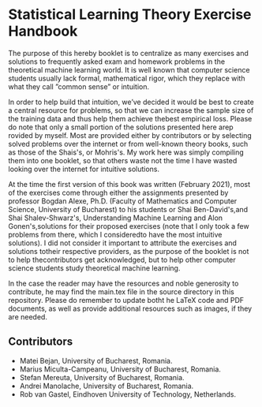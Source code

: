 # Statistical Learning Theory Exercise Handbook

The purpose of this hereby booklet is to centralize as many exercises and solutions  to  frequently  asked  exam  and  homework  problems  in  the  theoretical machine learning world.  It is well known that computer science students usually  lack  formal,  mathematical  rigor,  which  they  replace  with  what  they  call ”common sense” or intuition.  

In order to help build that intuition, we’ve decided it would be best to create a central resource for problems, so that we can increase  the  sample  size  of  the  training  data  and  thus  help  them  achieve  thebest empirical loss. Please do note that only a small portion of the solutions presented here arep rovided by myself.  Most are provided either by contributors or by selecting solved  problems  over  the  internet  or  from  well-known  theory  books,  such  as those of the Shais's, or Mohris's.  My work here was simply compiling them into one booklet, so that others waste not the time I have wasted looking over the internet for intuitive solutions.

At the time the first version of this book was written (February 2021), most of the exercises come through either the assignments presented by professor Bogdan Alexe, Ph.D. (Faculty of Mathematics and Computer Science, University of Bucharest) to his students or Shai Ben-David's,and Shai Shalev-Shwarz's, Understanding  Machine  Learning and  Alon Gonen's,solutions  for  their  proposed exercises (note that I only took a few problems from there, which I consideredto have the most intuitive solutions). I did not consider it important to attribute the exercises and solutions totheir  respective  providers,  as  the  purpose  of  the  booklet  is  not  to  help  thecontributors  get  acknowledged,  but  to  help  other  computer  science  students study theoretical machine learning. 

In the case the reader may have the resources and noble generosity to contribute, he may find the main.tex file in the source directory in this repository. Please do remember to update botht he LaTeX code and PDF documents, as well as provide additional resources such as images, if they are needed.

## Contributors

* Matei Bejan, University of Bucharest, Romania.
* Marius Miculta-Campeanu, University of Bucharest, Romania.
* Stefan Mereuta, University of Bucharest, Romania.
* Andrei Manolache, University of Bucharest, Romania.
* Rob van Gastel, Eindhoven University of Technology, Netherlands.
